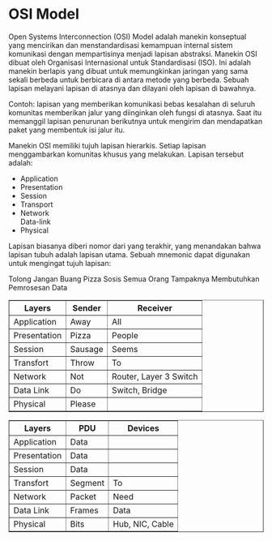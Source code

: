 # OSI Model

Open  Systems Interconnection (OSI) Model  adalah manekin konseptual yang mencirikan dan menstandardisasi kemampuan internal sistem komunikasi dengan mempartisinya menjadi lapisan abstraksi. Manekin OSI dibuat oleh Organisasi Internasional untuk Standardisasi (ISO). Ini adalah manekin berlapis yang dibuat untuk memungkinkan jaringan yang sama sekali berbeda untuk berbicara di antara metode yang berbeda. Sebuah lapisan melayani lapisan di atasnya dan dilayani oleh lapisan di bawahnya.

Contoh: lapisan yang memberikan komunikasi bebas kesalahan di seluruh komunitas memberikan jalur yang diinginkan oleh fungsi di atasnya. Saat itu memanggil lapisan penurunan berikutnya untuk mengirim dan mendapatkan paket yang membentuk isi jalur itu.

Manekin OSI memiliki tujuh lapisan hierarkis. Setiap lapisan menggambarkan komunitas khusus yang melakukan. Lapisan tersebut adalah:

<ul>
  <li>Application</li>
  <li>Presentation</li>
  <li>Session</li>
  <li>Transport</li>
  <li>Network</li
  <li>Data-link</li>
  <li>Physical</li>   
</ul>

Lapisan biasanya diberi nomor dari yang terakhir, yang menandakan bahwa lapisan tubuh adalah lapisan utama. Sebuah mnemonic dapat digunakan untuk mengingat tujuh lapisan:

Tolong Jangan Buang Pizza Sosis
Semua Orang Tampaknya Membutuhkan Pemrosesan Data


 <table align="center" border="1" cellpadding="10">
        <tr> 
          <th>Layers</th> <th>Sender</th> <th>Receiver </th>
        </tr> 
        <tr>
            <td>Application</td>
            <td>Away</td>
            <td>All</td>
        </tr>
        <tr>
            <td>Presentation</td>
            <td>Pizza</td>
            <td>People</td>
        </tr>
        <tr>
            <td>Session</td>
            <td>Sausage</td>
            <td>Seems</td>
        </tr>
        <tr>
            <td>Transfort</td>
            <td>Throw</td>
            <td>To</td>
        </tr>
        <tr>
            <td>Network</td>
            <td>Not</td>
            <td>Router, Layer 3 Switch</td>
        </tr>
        <tr>
            <td>Data Link</td>
            <td>Do</td>
            <td>Switch, Bridge</td>
        </tr>
        <tr>
            <td>Physical</td>
            <td>Please</td>
            <td></td>
        </tr>
 </table>
 
 
 <table align="center" border="1" cellpadding="10">
        <tr> 
          <th>Layers</th> <th>PDU</th> <th>Devices </th>
        </tr> 
        <tr>
            <td>Application</td>
            <td>Data</td>
            <td> </td>
        </tr>
        <tr>
            <td>Presentation</td>
            <td>Data</td>
            <td> </td>
        </tr>
        <tr>
            <td>Session</td>
            <td>Data</td>
            <td> </td>
        </tr>
        <tr>
            <td>Transfort</td>
            <td>Segment</td>
            <td>To</td>
        </tr>
        <tr>
            <td>Network</td>
            <td>Packet</td>
            <td>Need</td> 
        </tr>
        <tr>
            <td>Data Link</td>
            <td>Frames</td>
            <td>Data</td>
        </tr>
        <tr>
            <td>Physical</td>
            <td>Bits</td>
            <td>Hub, NIC, Cable</td>
        </tr>
 </table>

